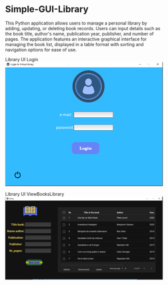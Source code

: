 # Simple-GUI-Library
This Python application allows users to manage a personal library by adding, updating, or deleting book records. Users can input details such as the book title, author's name, publication year, publisher, and number of pages. The application features an interactive graphical interface for managing the book list, displayed in a table format with sorting and navigation options for ease of use.

Library UI Login
![Library UI Login](Assets/WindowLogin.png)



Library UI ViewBooksLibrary
![Library UI ViewBooksLibrary](Assets/ViewBooks.png)


